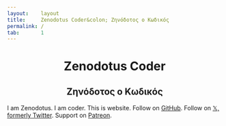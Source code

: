 ```yaml
---
layout:    layout
title:     Zenodotus Coder&colon; Ζηνόδοτος ο Κωδικός
permalink: /
tab:       1
---
```


<h1 id="zenodotus-coder" align="center"><center>Zenodotus Coder</center></h1>

<h2 id="ζηνόδοτος-ο-κωδικός" align="center"><center>Ζηνόδοτος ο Κωδικός</center></h2>

I am Zenodotus. I am coder. This is website. Follow on [GitHub](https://github.com/zenodotuscoder). Follow on [𝕏, formerly Twitter](https://twitter.com/zenodotuscoder). Support on [Patreon](https://patreon.com/zenodotuscoder).
